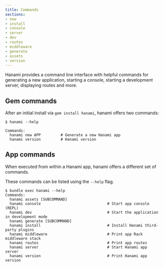 ```yaml
---
title: Commands
sections:
- new
- install
- console
- server
- dev
- routes
- middleware
- generate
- assets
- version
---
```


Hanami provides a command line interface with helpful commands for generating a new application, starting a console, starting a development server, displaying routes and more.

## Gem commands

After an initial install via `gem install hanami`, hanami offers two commands:

```shell
$ hanami --help

Commands:
  hanami new APP         # Generate a new Hanami app
  hanami version         # Hanami version
```

## App commands

When executed from within a Hanami app, hanami offers a different set of commands.

These commands can be listed using the `--help` flag.

```shell
$ bundle exec hanami --help
Commands:
  hanami assets [SUBCOMMAND]
  hanami console                              # Start app console (REPL)
  hanami dev                                  # Start the application in development mode
  hanami generate [SUBCOMMAND]
  hanami install                              # Install Hanami third-party plugins
  hanami middleware                           # Print app Rack middleware stack
  hanami routes                               # Print app routes
  hanami server                               # Start Hanami app server
  hanami version                              # Print Hanami app version
```
